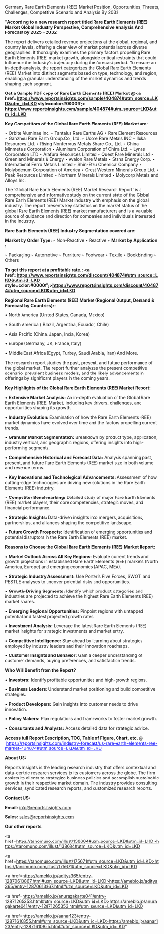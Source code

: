 Germany Rare Earth Elements (REE) Market Position, Opportunities, Threats, Challenges, Competitive Scenario and Analysis By 2032

"<strong>According to a new research report titled Rare Earth Elements (REE) Market Global Industry Perspective, Comprehensive Analysis And Forecast by 2025 – 2032</strong>

The report delivers detailed revenue projections at the global, regional, and country levels, offering a clear view of market potential across diverse geographies. It thoroughly examines the primary factors propelling Rare Earth Elements (REE) market growth, alongside critical restraints that could influence the industry's trajectory during the forecast period. To ensure an in-depth analysis, the report categorizes the Global Rare Earth Elements (REE) Market into distinct segments based on type, technology, and region, enabling a granular understanding of the market dynamics and trends shaping each segment.

<strong>Get a Sample PDF copy of Rare Earth Elements (REE) Market </strong><strong>@<a href=https://www.reportsinsights.com/sample/404874#utm_source=LKD&utm_id=LKD style=color:#0000ff;> https://www.reportsinsights.com/sample/404874#utm_source=LKD&utm_id=LKD</a></strong></font>

<strong>Key Competitors of the Global Rare Earth Elements (REE) Market are:</strong>

‣ Orbite Aluminae Inc.
‣ Tantalus Rare Earths AG
‣ Rare Element Resources
‣ Ganzhou Rare Earth Group.Co., Ltd.
‣ Ucore Rare Metals INC
‣ Iluka Resources Ltd.
‣ Rising Nonferrous Metals Share Co., Ltd.
‣ China Minmetals Corporation
‣ Aluminum Corporation of China Ltd.
‣ Lynas Corporation LTD
‣ Arafura Resources Limited
‣ Quest Rare Minerals Ltd
‣ Greenland Minerals & Energy
‣ Avalon Rare Metals
‣ Stans Energy Corp.
‣ International Ferro Metals Limited
‣ Shin-Etsu Chemical Company
‣ Molybdenum Corporation of America
‣ Great Western Minerals Group Ltd.
‣ Peak Resources Limited
‣ Northern Minerals Limited
‣ Molycorp Metals and Alloys Inc.

The ‘Global Rare Earth Elements (REE) Market Research Report’ is a comprehensive and informative study on the current state of the Global Rare Earth Elements (REE) Market industry with emphasis on the global industry. The report presents key statistics on the market status of the global Rare Earth Elements (REE) market manufacturers and is a valuable source of guidance and direction for companies and individuals interested in the industry.

<strong>Rare Earth Elements (REE) Industry Segmentation covered are:</strong>

<strong>Market by Order Type: </strong>
‣ Non-Reactive
‣ Reactive
‣ 
<strong>Market by Application :</strong>

‣ Packaging
‣ Automotive
‣ Furniture
‣ Footwear
‣ Textile
‣ Bookbinding
‣ Others

<strong>To get this report at a profitable rate.: <a href=https://www.reportsinsights.com/discount/404874#utm_source=LKD&utm_id=LKD style=color:#0000ff;>https://www.reportsinsights.com/discount/404874#utm_source=LKD&utm_id=LKD</a></strong></font>

<strong>Regional Rare Earth Elements (REE) Market (Regional Output, Demand &amp; Forecast by Countries):-</strong>

• North America (United States, Canada, Mexico)

• South America ( Brazil, Argentina, Ecuador, Chile)

• Asia Pacific (China, Japan, India, Korea)

• Europe (Germany, UK, France, Italy)

• Middle East Africa (Egypt, Turkey, Saudi Arabia, Iran) And More.

The research report studies the past, present, and future performance of the global market. The report further analyzes the present competitive scenario, prevalent business models, and the likely advancements in offerings by significant players in the coming years.

<strong>Key Highlights of the Global Rare Earth Elements (REE) Market Report:</strong>

• <strong>Extensive Market Analysis:</strong> An in-depth evaluation of the Global Rare Earth Elements (REE) Market, including key drivers, challenges, and opportunities shaping its growth.

• <strong>Industry Evolution:</strong> Examination of how the Rare Earth Elements (REE) market dynamics have evolved over time and the factors propelling current trends.

• <strong>Granular Market Segmentation:</strong> Breakdown by product type, application, industry vertical, and geographic regions, offering insights into high-performing segments.

• <strong>Comprehensive Historical and Forecast Data:</strong> Analysis spanning past, present, and future Rare Earth Elements (REE) market size in both volume and revenue terms.

• <strong>Key Innovations and Technological Advancements:</strong> Assessment of how cutting-edge technologies are driving new solutions in the Rare Earth Elements (REE) industry.

• <strong>Competitor Benchmarking:</strong> Detailed study of major Rare Earth Elements (REE) market players, their core competencies, strategic moves, and financial performance.

• <strong>Strategic Insights:</strong> Data-driven insights into mergers, acquisitions, partnerships, and alliances shaping the competitive landscape.

• <strong>Future Growth Prospects:</strong> Identification of emerging opportunities and potential disruptors in the Rare Earth Elements (REE) market.

<strong>Reasons to Choose the Global Rare Earth Elements (REE) Market Report:</strong>

• <strong>Market Outlook Across All Key Regions:</strong> Evaluate current trends and growth projections in established Rare Earth Elements (REE) markets (North America, Europe) and emerging economies (APAC, MEA).

• <strong>Strategic Industry Assessment:</strong> Use Porter’s Five Forces, SWOT, and PESTLE analyses to uncover potential risks and opportunities.

• <strong>Growth-Driving Segments:</strong> Identify which product categories and industries are projected to achieve the highest Rare Earth Elements (REE) market shares.

• <strong>Emerging Regional Opportunities:</strong> Pinpoint regions with untapped potential and fastest projected growth rates.

• <strong>Investment Analysis:</strong> Leverage the latest Rare Earth Elements (REE) market insights for strategic investments and market entry.

• <strong>Competitive Intelligence:</strong> Stay ahead by learning about strategies employed by industry leaders and their innovation roadmaps.

• <strong>Customer Insights and Behavior:</strong> Gain a deeper understanding of customer demands, buying preferences, and satisfaction trends.

<strong>Who Will Benefit from the Report?</strong>

• <strong>Investors:</strong> Identify profitable opportunities and high-growth regions.

• <strong>Business Leaders:</strong> Understand market positioning and build competitive strategies.

• <strong>Product Developers:</strong> Gain insights into customer needs to drive innovation.

• <strong>Policy Makers:</strong> Plan regulations and frameworks to foster market growth.

• <strong>Consultants and Analysts:</strong> Access detailed data for strategic advice.
</ul>
<strong>Access full Report Description, TOC, Table of Figure, Chart, etc. </strong>@  <a href=https://reportsinsights.com/industry-forecast/us-rare-earth-elements-ree-market-404874#utm_source=LKD&utm_id=LKD style=color:#0000ff;>https://reportsinsights.com/industry-forecast/us-rare-earth-elements-ree-market-404874#utm_source=LKD&utm_id=LKD</a></font>

<strong><strong>About US</strong>:</strong>

Reports Insights is the leading research industry that offers contextual and data-centric research services to its customers across the globe. The firm assists its clients to strategize business policies and accomplish sustainable growth in their respective market domain. The industry provides consulting services, syndicated research reports, and customized research reports.

<strong>Contact US:</strong>

<p class=""""><b>Email:</b> <a href=mailto:info@reportsinsights.com>info@reportsinsights.com</a></p>
<p class=""""><b>Sales:</b> <a href=mailto:sales@reportsinsights.com>sales@reportsinsights.com</a></p>

<strong>Our other reports</strong>

<a href=https://tanomuno.com/illust/138684#utm_source=LKD&utm_id=LKD>https://tanomuno.com/illust/138684#utm_source=LKD&utm_id=LKD</a>

<a href=https://tanomuno.com/illust/175671#utm_source=LKD&utm_id=LKD>https://tanomuno.com/illust/175671#utm_source=LKD&utm_id=LKD</a>

<a href=https://ameblo.jp/aditya365/entry-12870613867.html#utm_source=LKD&utm_id=LKD>https://ameblo.jp/aditya365/entry-12870613867.html#utm_source=LKD&utm_id=LKD</a>

<a href=https://ameblo.jp/anuragakarte041/entry-12871265353.html#utm_source=LKD&utm_id=LKD>https://ameblo.jp/anuragakarte041/entry-12871265353.html#utm_source=LKD&utm_id=LKD</a>

<a href=https://ameblo.jp/aanar123/entry-12871610855.html#utm_source=LKD&utm_id=LKD>https://ameblo.jp/aanar123/entry-12871610855.html#utm_source=LKD&utm_id=LKD</a>"
